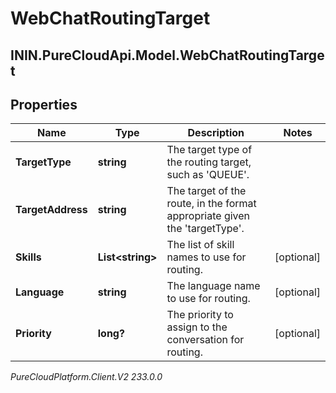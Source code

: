 # WebChatRoutingTarget

## ININ.PureCloudApi.Model.WebChatRoutingTarget

## Properties

|Name | Type | Description | Notes|
|------------ | ------------- | ------------- | -------------|
| **TargetType** | **string** | The target type of the routing target, such as &#39;QUEUE&#39;. | |
| **TargetAddress** | **string** | The target of the route, in the format appropriate given the &#39;targetType&#39;. | |
| **Skills** | **List&lt;string&gt;** | The list of skill names to use for routing. | [optional] |
| **Language** | **string** | The language name to use for routing. | [optional] |
| **Priority** | **long?** | The priority to assign to the conversation for routing. | [optional] |



_PureCloudPlatform.Client.V2 233.0.0_
